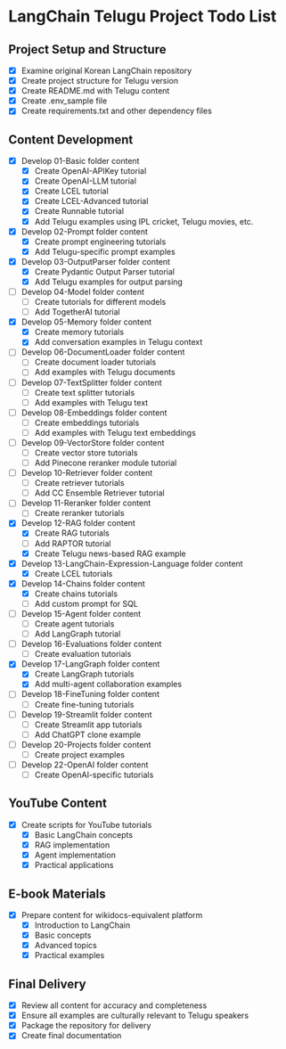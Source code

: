 # LangChain Telugu Project Todo List

## Project Setup and Structure
- [x] Examine original Korean LangChain repository
- [x] Create project structure for Telugu version
- [x] Create README.md with Telugu content
- [x] Create .env_sample file
- [x] Create requirements.txt and other dependency files

## Content Development
- [x] Develop 01-Basic folder content
  - [x] Create OpenAI-APIKey tutorial
  - [x] Create OpenAI-LLM tutorial
  - [x] Create LCEL tutorial
  - [x] Create LCEL-Advanced tutorial
  - [x] Create Runnable tutorial
  - [x] Add Telugu examples using IPL cricket, Telugu movies, etc.
  
- [x] Develop 02-Prompt folder content
  - [x] Create prompt engineering tutorials
  - [x] Add Telugu-specific prompt examples
  
- [x] Develop 03-OutputParser folder content
  - [x] Create Pydantic Output Parser tutorial
  - [x] Add Telugu examples for output parsing

- [ ] Develop 04-Model folder content
  - [ ] Create tutorials for different models
  - [ ] Add TogetherAI tutorial

- [x] Develop 05-Memory folder content
  - [x] Create memory tutorials
  - [x] Add conversation examples in Telugu context

- [ ] Develop 06-DocumentLoader folder content
  - [ ] Create document loader tutorials
  - [ ] Add examples with Telugu documents

- [ ] Develop 07-TextSplitter folder content
  - [ ] Create text splitter tutorials
  - [ ] Add examples with Telugu text

- [ ] Develop 08-Embeddings folder content
  - [ ] Create embeddings tutorials
  - [ ] Add examples with Telugu text embeddings

- [ ] Develop 09-VectorStore folder content
  - [ ] Create vector store tutorials
  - [ ] Add Pinecone reranker module tutorial

- [ ] Develop 10-Retriever folder content
  - [ ] Create retriever tutorials
  - [ ] Add CC Ensemble Retriever tutorial

- [ ] Develop 11-Reranker folder content
  - [ ] Create reranker tutorials

- [x] Develop 12-RAG folder content
  - [x] Create RAG tutorials
  - [ ] Add RAPTOR tutorial
  - [x] Create Telugu news-based RAG example

- [x] Develop 13-LangChain-Expression-Language folder content
  - [x] Create LCEL tutorials

- [x] Develop 14-Chains folder content
  - [x] Create chains tutorials
  - [ ] Add custom prompt for SQL

- [ ] Develop 15-Agent folder content
  - [ ] Create agent tutorials
  - [ ] Add LangGraph tutorial

- [ ] Develop 16-Evaluations folder content
  - [ ] Create evaluation tutorials

- [x] Develop 17-LangGraph folder content
  - [x] Create LangGraph tutorials
  - [x] Add multi-agent collaboration examples

- [ ] Develop 18-FineTuning folder content
  - [ ] Create fine-tuning tutorials

- [ ] Develop 19-Streamlit folder content
  - [ ] Create Streamlit app tutorials
  - [ ] Add ChatGPT clone example

- [ ] Develop 20-Projects folder content
  - [ ] Create project examples

- [ ] Develop 22-OpenAI folder content
  - [ ] Create OpenAI-specific tutorials

## YouTube Content
- [x] Create scripts for YouTube tutorials
  - [x] Basic LangChain concepts
  - [x] RAG implementation
  - [x] Agent implementation
  - [x] Practical applications

## E-book Materials
- [x] Prepare content for wikidocs-equivalent platform
  - [x] Introduction to LangChain
  - [x] Basic concepts
  - [x] Advanced topics
  - [x] Practical examples

## Final Delivery
- [x] Review all content for accuracy and completeness
- [x] Ensure all examples are culturally relevant to Telugu speakers
- [x] Package the repository for delivery
- [x] Create final documentation
